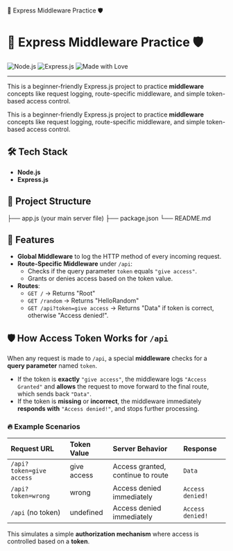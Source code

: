 🚀 Express Middleware Practice 🛡️
# 🚀 Express Middleware Practice 🛡️

![Node.js](https://img.shields.io/badge/Node.js-339933?style=for-the-badge&logo=nodedotjs&logoColor=white)
![Express.js](https://img.shields.io/badge/Express.js-000000?style=for-the-badge&logo=express&logoColor=white)
![Made with Love](https://img.shields.io/badge/Made%20with-❤️-red?style=for-the-badge)

---

This is a beginner-friendly Express.js project to practice **middleware** concepts like request logging, route-specific middleware, and simple token-based access control.


This is a beginner-friendly Express.js project to practice **middleware** concepts like request logging, route-specific middleware, and simple token-based access control.

## 🛠 Tech Stack
- **Node.js**
- **Express.js**

## 📂 Project Structure
├── app.js (your main server file) ├── package.json └── README.md

## 🚀 Features
- **Global Middleware** to log the HTTP method of every incoming request.
- **Route-Specific Middleware** under `/api`:
  - Checks if the query parameter `token` equals `"give access"`.
  - Grants or denies access based on the token value.
- **Routes**:
  - `GET /` → Returns "Root"
  - `GET /random` → Returns "HelloRandom"
  - `GET /api?token=give access` → Returns "Data" if token is correct, otherwise "Access denied!".

## 🛡️ How Access Token Works for `/api`

When any request is made to `/api`, a special **middleware** checks for a **query parameter** named `token`.

- If the token is **exactly** `"give access"`, the middleware logs `"Access Granted"` and **allows** the request to move forward to the final route, which sends back `"Data"`.
- If the token is **missing** or **incorrect**, the middleware immediately **responds with** `"Access denied!"`, and stops further processing.

### 🔥 Example Scenarios

| Request URL                            | Token Value     | Server Behavior                 | Response         |
|:----------------------------------------|:----------------|:---------------------------------|:-----------------|
| `/api?token=give access`                | give access     | Access granted, continue to route | `Data`         |
| `/api?token=wrong`                      | wrong           | Access denied immediately        | `Access denied!` |
| `/api` (no token)                       | undefined       | Access denied immediately        | `Access denied!` |

This simulates a simple **authorization mechanism** where access is controlled based on a **token**.

